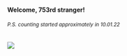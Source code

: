 #### Welcome, 753rd stranger!

###### <sup>P.S. counting started approximately in 10.01.22</sup>

<img src="https://kraftwerk28.pp.ua/vcnt.png"></img>
